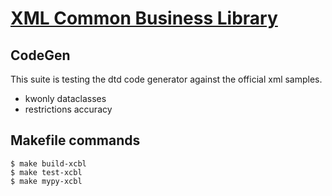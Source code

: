 # [XML Common Business Library](http://www.xcbl.org/xcbl35/xcbl35.shtml)

## CodeGen

This suite is testing the dtd code generator against the official xml samples.

 - kwonly dataclasses
 - restrictions accuracy

## Makefile commands

```console
$ make build-xcbl
$ make test-xcbl
$ make mypy-xcbl
```
